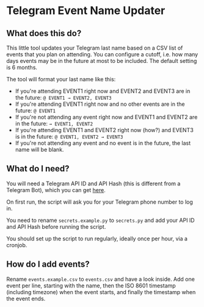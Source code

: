# Telegram Event Name Updater

## What does this do?
This little tool updates your Telegram last name based on a CSV list of events that you plan on attending.
You can configure a cutoff, i.e. how many days events may be in the future at most to be included. The default setting is 6 months.

The tool will format your last name like this:
* If you're attending EVENT1 right now and EVENT2 and EVENT3 are in the future: `@ EVENT1 → EVENT2, EVENT3`
* If you're attending EVENT1 right now and no other events are in the future: `@ EVENT1`
* If you're not attending any event right now and EVENT1 and EVENT2 are in the future: `→ EVENT1, EVENT2`
* If you're attending EVENT1 and EVENT2 right now (how?) and EVENT3 is in the future: `@ EVENT1, EVENT2 → EVENT3`
* If you're not attending any event and no event is in the future, the last name will be blank.

## What do I need?
You will need a Telegram API ID and API Hash (this is different from a Telegram Bot), which you can get [here](https://core.telegram.org/api/obtaining_api_id).

On first run, the script will ask you for your Telegram phone number to log in.

You need to rename `secrets.example.py` to `secrets.py` and add your API ID and API Hash before running the script.

You should set up the script to run regularly, ideally once per hour, via a cronjob.

## How do I add events?
Rename `events.example.csv` to `events.csv` and have a look inside.
Add one event per line, starting with the name, then the ISO 8601 timestamp (including timezone) when the event starts, and finally the timestamp when the event ends.